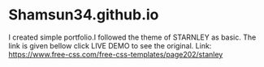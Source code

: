 # Shamsun34.github.io
I created simple portfolio.I followed the theme of STARNLEY as basic. The link is given bellow click LIVE DEMO to see the original.
Link: https://www.free-css.com/free-css-templates/page202/stanley
